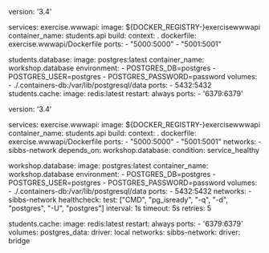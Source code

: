 version: '3.4'

services:
  exercise.wwwapi:
    image: ${DOCKER_REGISTRY-}exercisewwwapi
    container_name: students.api
    build:
      context: .
      dockerfile: exercise.wwwapi/Dockerfile
    ports:
      - "5000:5000"
      - "5001:5001"

  students.database:
    image: postgres:latest
    container_name: workshop.database
    environment:
        - POSTGRES_DB=postgres
        - POSTGRES_USER=postgres
        - POSTGRES_PASSWORD=password
    volumes:
        - ./.containers-db:/var/lib/postgresql/data
    ports:
        - 5432:5432
  students.cache:
    image: redis:latest
    restart: always
    ports:
        - '6379:6379'




version: '3.4'

services:
  exercise.wwwapi:
    image: ${DOCKER_REGISTRY-}exercisewwwapi
    container_name: students.api
    build:
      context: .
      dockerfile: exercise.wwwapi/Dockerfile
    ports:
      - "5000:5000"
      - "5001:5001"
    networks:
      - sibbs-network
    depends_on:
      workshop.database:
        condition: service_healthy

  workshop.database:
    image: postgres:latest
    container_name: workshop.database
    environment:
        - POSTGRES_DB=postgres
        - POSTGRES_USER=postgres
        - POSTGRES_PASSWORD=password
    volumes:
        - ./.containers-db:/var/lib/postgresql/data
    ports:
        - 5432:5432
    networks:
        - sibbs-network
    healthcheck:
        test: ["CMD", "pg_isready", "-q", "-d", "postgres", "-U", "postgres"]
        interval: 1s
        timeout: 5s
        retries: 5

  
  students.cache:
    image: redis:latest
    restart: always
    ports:
        - '6379:6379'
volumes:
  postgres_data:
    driver: local
networks:
  sibbs-network:
    driver: bridge